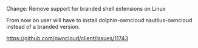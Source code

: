 Change: Remove support for branded shell extensions on Linux

From now on user will have to install dolphin-owncloud nautilus-owncloud
instead of a branded version.

https://github.com/owncloud/client/issues/11743
